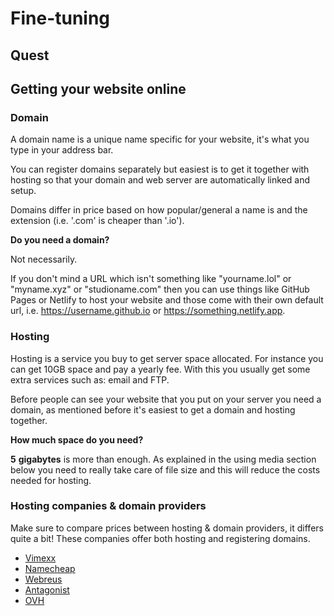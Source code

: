 # Fine-tuning

## Quest

## Getting your website online

### Domain

A domain name is a unique name specific for your website, it's what you type in your address bar.

You can register domains separately but easiest is to get it together with hosting so that your domain and web server are automatically linked and setup.

Domains differ in price based on how popular/general a name is and the extension (i.e. '.com' is cheaper than '.io').

**Do you need a domain?**

Not necessarily.

If you don't mind a URL which isn't something like "yourname.lol" or "myname.xyz" or "studioname.com" then you can use things like GitHub Pages or Netlify to host your website and those come with their own default url, i.e. https://username.github.io or https://something.netlify.app.

### Hosting

Hosting is a service you buy to get server space allocated. For instance you can get 10GB space and pay a yearly fee. With this you usually get some extra services such as: email and FTP.

Before people can see your website that you put on your server you need a domain, as mentioned before it's easiest to get a domain and hosting together.

**How much space do you need?**

**5** **gigabytes** is more than enough. As explained in the using media section below you need to really take care of file size and this will reduce the costs needed for hosting.

### Hosting companies & domain providers

Make sure to compare prices between hosting & domain providers, it differs quite a bit! These companies offer both hosting and registering domains.

- [Vimexx](https://www.vimexx.nl/)
- [Namecheap](https://www.namecheap.com)
- [Webreus](https://www.webreus.nl)
- [Antagonist](https://www.antagonist.nl)
- [OVH](https://www.ovhcloud.com/nl/web-hosting/personal-offer/)
